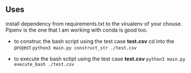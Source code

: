 ## Uses 
install dependency from requirements.txt to the virualenv of your chouse. Pipenv is the one that I am working with conda is good too.

- to construc the bash script using the test case **test.csv**
cd into the project
`python3 main.py construct_str ./test.csv`

- to execute the bash sctipt using the test case **test.csv**
`python3 main.py execute_bash ./test.csv`

